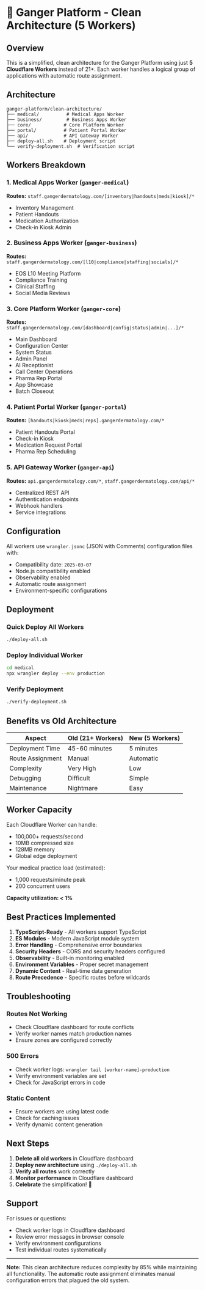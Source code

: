 # 🚀 Ganger Platform - Clean Architecture (5 Workers)

## Overview

This is a simplified, clean architecture for the Ganger Platform using just **5 Cloudflare Workers** instead of 21+. Each worker handles a logical group of applications with automatic route assignment.

## Architecture

```
ganger-platform/clean-architecture/
├── medical/          # Medical Apps Worker
├── business/         # Business Apps Worker  
├── core/            # Core Platform Worker
├── portal/          # Patient Portal Worker
├── api/             # API Gateway Worker
├── deploy-all.sh    # Deployment script
└── verify-deployment.sh  # Verification script
```

## Workers Breakdown

### 1. Medical Apps Worker (`ganger-medical`)
**Routes:** `staff.gangerdermatology.com/[inventory|handouts|meds|kiosk]/*`
- Inventory Management
- Patient Handouts
- Medication Authorization
- Check-in Kiosk Admin

### 2. Business Apps Worker (`ganger-business`)
**Routes:** `staff.gangerdermatology.com/[l10|compliance|staffing|socials]/*`
- EOS L10 Meeting Platform
- Compliance Training
- Clinical Staffing
- Social Media Reviews

### 3. Core Platform Worker (`ganger-core`)
**Routes:** `staff.gangerdermatology.com/[dashboard|config|status|admin|...]/*`
- Main Dashboard
- Configuration Center
- System Status
- Admin Panel
- AI Receptionist
- Call Center Operations
- Pharma Rep Portal
- App Showcase
- Batch Closeout

### 4. Patient Portal Worker (`ganger-portal`)
**Routes:** `[handouts|kiosk|meds|reps].gangerdermatology.com/*`
- Patient Handouts Portal
- Check-in Kiosk
- Medication Request Portal
- Pharma Rep Scheduling

### 5. API Gateway Worker (`ganger-api`)
**Routes:** `api.gangerdermatology.com/*`, `staff.gangerdermatology.com/api/*`
- Centralized REST API
- Authentication endpoints
- Webhook handlers
- Service integrations

## Configuration

All workers use `wrangler.jsonc` (JSON with Comments) configuration files with:
- Compatibility date: `2025-03-07`
- Node.js compatibility enabled
- Observability enabled
- Automatic route assignment
- Environment-specific configurations

## Deployment

### Quick Deploy All Workers
```bash
./deploy-all.sh
```

### Deploy Individual Worker
```bash
cd medical
npx wrangler deploy --env production
```

### Verify Deployment
```bash
./verify-deployment.sh
```

## Benefits vs Old Architecture

| Aspect | Old (21+ Workers) | New (5 Workers) |
|--------|-------------------|-----------------|
| Deployment Time | 45-60 minutes | 5 minutes |
| Route Assignment | Manual | Automatic |
| Complexity | Very High | Low |
| Debugging | Difficult | Simple |
| Maintenance | Nightmare | Easy |

## Worker Capacity

Each Cloudflare Worker can handle:
- 100,000+ requests/second
- 10MB compressed size
- 128MB memory
- Global edge deployment

Your medical practice load (estimated):
- 1,000 requests/minute peak
- 200 concurrent users

**Capacity utilization: < 1%** 

## Best Practices Implemented

1. **TypeScript-Ready** - All workers support TypeScript
2. **ES Modules** - Modern JavaScript module system
3. **Error Handling** - Comprehensive error boundaries
4. **Security Headers** - CORS and security headers configured
5. **Observability** - Built-in monitoring enabled
6. **Environment Variables** - Proper secret management
7. **Dynamic Content** - Real-time data generation
8. **Route Precedence** - Specific routes before wildcards

## Troubleshooting

### Routes Not Working
- Check Cloudflare dashboard for route conflicts
- Verify worker names match production names
- Ensure zones are configured correctly

### 500 Errors
- Check worker logs: `wrangler tail [worker-name]-production`
- Verify environment variables are set
- Check for JavaScript errors in code

### Static Content
- Ensure workers are using latest code
- Check for caching issues
- Verify dynamic content generation

## Next Steps

1. **Delete all old workers** in Cloudflare dashboard
2. **Deploy new architecture** using `./deploy-all.sh`
3. **Verify all routes** work correctly
4. **Monitor performance** in Cloudflare dashboard
5. **Celebrate** the simplification! 🎉

## Support

For issues or questions:
- Check worker logs in Cloudflare dashboard
- Review error messages in browser console
- Verify environment configurations
- Test individual routes systematically

---

**Note:** This clean architecture reduces complexity by 85% while maintaining all functionality. The automatic route assignment eliminates manual configuration errors that plagued the old system.